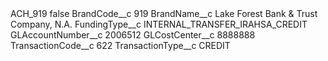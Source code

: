 <?xml version="1.0" encoding="UTF-8"?>
<CustomMetadata xmlns="http://soap.sforce.com/2006/04/metadata" xmlns:xsi="http://www.w3.org/2001/XMLSchema-instance" xmlns:xsd="http://www.w3.org/2001/XMLSchema">
    <label>ACH_919</label>
    <protected>false</protected>
    <values>
        <field>BrandCode__c</field>
        <value xsi:type="xsd:string">919</value>
    </values>
    <values>
        <field>BrandName__c</field>
        <value xsi:type="xsd:string">Lake Forest Bank &amp; Trust Company, N.A.</value>
    </values>
    <values>
        <field>FundingType__c</field>
        <value xsi:type="xsd:string">INTERNAL_TRANSFER_IRAHSA_CREDIT</value>
    </values>
    <values>
        <field>GLAccountNumber__c</field>
        <value xsi:type="xsd:string">2006512</value>
    </values>
    <values>
        <field>GLCostCenter__c</field>
        <value xsi:type="xsd:string">8888888</value>
    </values>
    <values>
        <field>TransactionCode__c</field>
        <value xsi:type="xsd:string">622</value>
    </values>
    <values>
        <field>TransactionType__c</field>
        <value xsi:type="xsd:string">CREDIT</value>
    </values>
</CustomMetadata>
